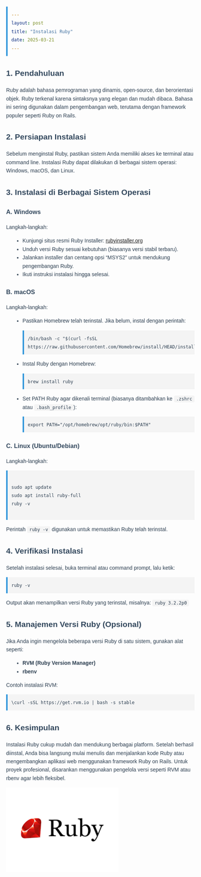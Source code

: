 ```yaml
---
layout: post
title: "Instalasi Ruby"
date: 2025-03-21
---
```



<html lang="id">
<head>
  <meta charset="UTF-8">
  <title>Laporan Instalasi Ruby</title>
  <style>
    body {
      font-family: Arial, sans-serif;
      margin: 40px;
      line-height: 1.6;
      color: #2c3e50;
    }
    h1, h2, h3 {
      color: #34495e;
    }
    code {
      background-color: #f4f4f4;
      padding: 2px 6px;
      border-radius: 4px;
      font-family: Consolas, monospace;
    }
    pre {
      background-color: #f4f4f4;
      padding: 10px;
      border-left: 4px solid #3498db;
      overflow-x: auto;
    }
    ul {
      margin-left: 20px;
    }
  </style>
</head>
<body>

  

  <h2>1. Pendahuluan</h2>
  <p>
    Ruby adalah bahasa pemrograman yang dinamis, open-source, dan berorientasi objek. 
    Ruby terkenal karena sintaksnya yang elegan dan mudah dibaca. Bahasa ini sering digunakan 
    dalam pengembangan web, terutama dengan framework populer seperti Ruby on Rails.
  </p>

  <h2>2. Persiapan Instalasi</h2>
  <p>
    Sebelum menginstal Ruby, pastikan sistem Anda memiliki akses ke terminal atau command line. 
    Instalasi Ruby dapat dilakukan di berbagai sistem operasi: Windows, macOS, dan Linux.
  </p>

  <h2>3. Instalasi di Berbagai Sistem Operasi</h2>

  <h3>A. Windows</h3>
  <p>Langkah-langkah:</p>
  <ul>
    <li>Kunjungi situs resmi Ruby Installer: <a href="https://rubyinstaller.org" target="_blank">rubyinstaller.org</a></li>
    <li>Unduh versi Ruby sesuai kebutuhan (biasanya versi stabil terbaru).</li>
    <li>Jalankan installer dan centang opsi “MSYS2” untuk mendukung pengembangan Ruby.</li>
    <li>Ikuti instruksi instalasi hingga selesai.</li>
  </ul>

  <h3>B. macOS</h3>
  <p>Langkah-langkah:</p>
  <ul>
    <li>Pastikan Homebrew telah terinstal. Jika belum, instal dengan perintah:</li>
    <pre><code>/bin/bash -c "$(curl -fsSL https://raw.githubusercontent.com/Homebrew/install/HEAD/install.sh)"</code></pre>
    <li>Instal Ruby dengan Homebrew:</li>
    <pre><code>brew install ruby</code></pre>
    <li>Set PATH Ruby agar dikenali terminal (biasanya ditambahkan ke <code>.zshrc</code> atau <code>.bash_profile</code>):</li>
    <pre><code>export PATH="/opt/homebrew/opt/ruby/bin:$PATH"</code></pre>

  </ul>

  <h3>C. Linux (Ubuntu/Debian)</h3>
  <p>Langkah-langkah:</p>
  <pre><code>
sudo apt update
sudo apt install ruby-full
ruby -v
  </code></pre>
  <p>Perintah <code>ruby -v</code> digunakan untuk memastikan Ruby telah terinstal.</p>

  <h2>4. Verifikasi Instalasi</h2>
  <p>
    Setelah instalasi selesai, buka terminal atau command prompt, lalu ketik:
  </p>
  <pre><code>ruby -v</code></pre>
  <p>
    Output akan menampilkan versi Ruby yang terinstal, misalnya: <code>ruby 3.2.2p0</code>
  </p>

  <h2>5. Manajemen Versi Ruby (Opsional)</h2>
  <p>
    Jika Anda ingin mengelola beberapa versi Ruby di satu sistem, gunakan alat seperti:
  </p>
  <ul>
    <li><strong>RVM (Ruby Version Manager)</strong></li>
    <li><strong>rbenv</strong></li>
  </ul>
  <p>Contoh instalasi RVM:</p>
  <pre><code>\curl -sSL https://get.rvm.io | bash -s stable</code></pre>

  <h2>6. Kesimpulan</h2>
  <p>
    Instalasi Ruby cukup mudah dan mendukung berbagai platform. Setelah berhasil diinstal, 
    Anda bisa langsung mulai menulis dan menjalankan kode Ruby atau mengembangkan aplikasi 
    web menggunakan framework Ruby on Rails. Untuk proyek profesional, disarankan menggunakan 
    pengelola versi seperti RVM atau rbenv agar lebih fleksibel.
  </p>

</body>
</html>

<img src="/assets/images/ruby.png" style="width: 300px; height: auto;">